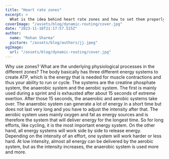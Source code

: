 ```yaml
---
title: "Heart rate zones"
excerpt: >
  What is the idea behind heart rate zones and how to set them properly for cycling. Read all about it in this article!
coverImage: "/assets/blog/dynamic-routing/cover.jpg"
date: "2023-11-18T21:17:57.525Z"
author:
  name: "Rohan Sharma"
  picture: "/assets/blog/authors/jj.jpeg"
ogImage:
  url: "/assets/blog/dynamic-routing/cover.jpg"
---
```


Why use zones?
What are the underlying physiological processes in the different zones? The body basically has three different energy systems to create ATP, which is the energy that is needed for muscle contractions and thus your ability to run or cycle. The systems are the creatine phosphate system, the anaerobic system and the aerobic system. The first is mainly used during a sprint and is exhausted after about 15 seconds of extreme exertion. After those 15 seconds, the anaerobic and aerobic systems take over.
The anaerobic system can generate a lot of energy in a short time but does not last very long and you have to adjust the intensity after that. The aerobic system uses mainly oxygen and fat as energy sources and is therefore the system that will deliver energy for the longest time. So for long efforts, like cycling, it is the most important energy system.
On the other hand, all energy systems will work side by side to release energy. Depending on the intensity of an effort, one system will work harder or less hard. At low intensity, almost all energy can be delivered by the aerobic system, but as the intensity increases, the anaerobic system is used more and more.